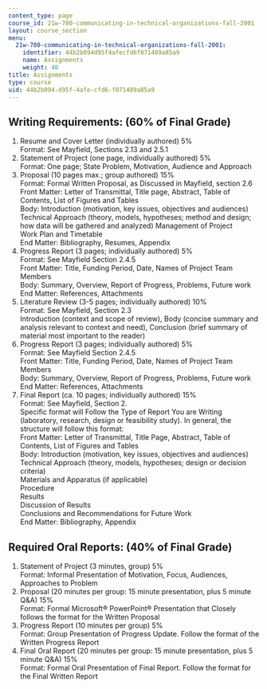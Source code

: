 ```yaml
---
content_type: page
course_id: 21w-780-communicating-in-technical-organizations-fall-2001
layout: course_section
menu:
  21w-780-communicating-in-technical-organizations-fall-2001:
    identifier: 44b2b094d95f4afecfd6f071489a85a9
    name: Assignments
    weight: 40
title: Assignments
type: course
uid: 44b2b094-d95f-4afe-cfd6-f071489a85a9
---
```


Writing Requirements: (60% of Final Grade)
------------------------------------------

1.  Resume and Cover Letter (individually authored) 5%  
    Format: See Mayfield, Sections 2.13 and 2.5.1
2.  Statement of Project (one page, individually authored) 5%  
    Format: One page; State Problem, Motivation, Audience and Approach
3.  Proposal (10 pages max.; group authored) 15%  
    Format: Formal Written Proposal, as Discussed in Mayfield, section 2.6  
    Front Matter: Letter of Transmittal, Title page, Abstract, Table of Contents, List of Figures and Tables  
    Body: Introduction (motivation, key issues, objectives and audiences)  
    Technical Approach (theory, models, hypotheses; method and design; how data will be gathered and analyzed) Management of Project  
    Work Plan and Timetable  
    End Matter: Bibliography, Resumes, Appendix
4.  Progress Report (3 pages; individually authored) 5%  
    Format: See Mayfield Section 2.4.5  
    Front Matter: Title, Funding Period, Date, Names of Project Team Members  
    Body: Summary, Overview, Report of Progress, Problems, Future work  
    End Matter: References, Attachments
5.  Literature Review (3-5 pages; individually authored) 10%  
    Format: See Mayfield, Section 2.3  
    Introduction (context and scope of review), Body (concise summary and analysis relevant to context and need), Conclusion (brief summary of material most important to the reader)
6.  Progress Report (3 pages; individually authored) 5%  
    Format: See Mayfield Section 2.4.5  
    Front Matter: Title, Funding Period, Date, Names of Project Team Members  
    Body: Summary, Overview, Report of Progress, Problems, Future work  
    End Matter: References, Attachments
7.  Final Report (ca. 10 pages; individually authored) 15%  
    Format: See Mayfield, Section 2.  
    Specific format will Follow the Type of Report You are Writing (laboratory, research, design or feasibility study). In general, the structure will follow this format:  
    Front Matter: Letter of Transmittal, Title Page, Abstract, Table of Contents, List of Figures and Tables  
    Body: Introduction (motivation, key issues, objectives and audiences)  
    Technical Approach (theory, models, hypotheses; design or decision criteria)  
    Materials and Apparatus (if applicable)  
    Procedure  
    Results  
    Discussion of Results  
    Conclusions and Recommendations for Future Work  
    End Matter: Bibliography, Appendix

Required Oral Reports: (40% of Final Grade)
-------------------------------------------

1.  Statement of Project (3 minutes, group) 5%  
    Format: Informal Presentation of Motivation, Focus, Audiences, Approaches to Problem
2.  Proposal (20 minutes per group: 15 minute presentation, plus 5 minute Q&A) 15%  
    Format: Formal Microsoft® PowerPoint® Presentation that Closely follows the format for the Written Proposal
3.  Progress Report (10 minutes per group) 5%  
    Format: Group Presentation of Progress Update. Follow the format of the Written Progress Report
4.  Final Oral Report (20 minutes per group: 15 minute presentation, plus 5 minute Q&A) 15%  
    Format: Formal Oral Presentation of Final Report. Follow the format for the Final Written Report